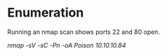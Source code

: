 # Enumeration

Running an nmap scan shows ports 22 and 80 open.

*nmap -sV -sC -Pn -oA Poison 10.10.10.84*

